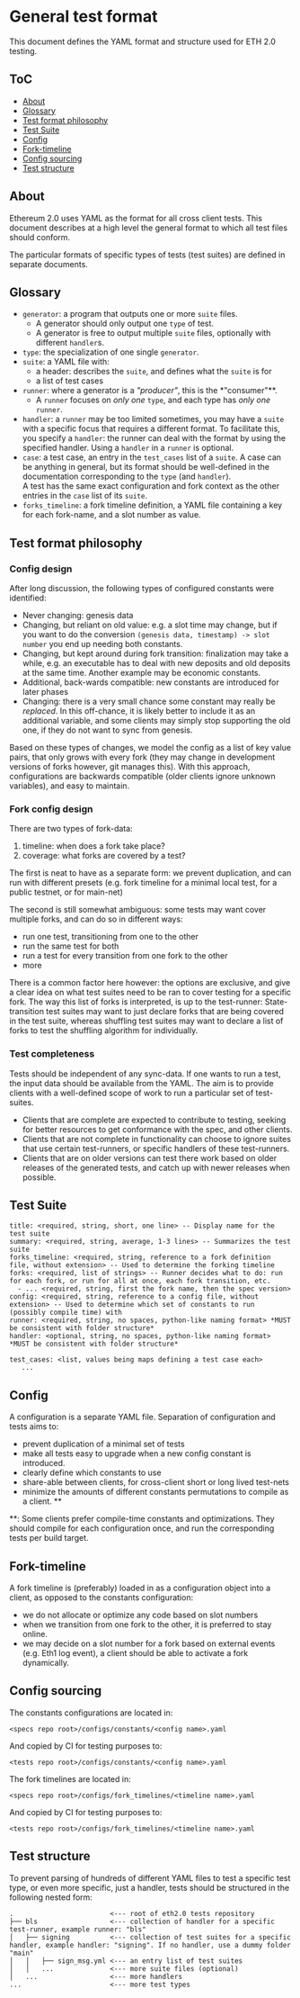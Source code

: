 # General test format

This document defines the YAML format and structure used for ETH 2.0 testing.

## ToC

* [About](#about)
* [Glossary](#glossary)
* [Test format philosophy](#test-format-philosophy)
* [Test Suite](#yaml-suite)
* [Config](#config)
* [Fork-timeline](#fork-timeline)
* [Config sourcing](#config-sourcing)
* [Test structure](#test-structure)

## About

Ethereum 2.0 uses YAML as the format for all cross client tests. This document describes at a high level the general format to which all test files should conform.

The particular formats of specific types of tests (test suites) are defined in separate documents.

## Glossary

- `generator`: a program that outputs one or more `suite` files.
  - A generator should only output one `type` of test.
  - A generator is free to output multiple `suite` files, optionally with different `handler`s.
- `type`: the specialization of one single `generator`.
- `suite`: a YAML file with:
  - a header: describes the `suite`, and defines what the `suite` is for
  - a list of test cases
- `runner`: where a generator is a *"producer"*, this is the *"consumer"**.
  - A `runner` focuses on *only one* `type`, and each type has *only one* `runner`.
- `handler`: a `runner` may be too limited sometimes, you may have a `suite` with a specific focus that requires a different format.
  To facilitate this, you specify a `handler`: the runner can deal with the format by using the specified handler.
  Using a `handler` in a `runner` is optional.
- `case`: a test case, an entry in the `test_cases` list of a `suite`. A case can be anything in general, 
  but its format should be well-defined in the documentation corresponding to the `type` (and `handler`).\
  A test has the same exact configuration and fork context as the other entries in the `case` list of its `suite`.
- `forks_timeline`: a fork timeline definition, a YAML file containing a key for each fork-name, and a slot number as value.

## Test format philosophy

### Config design

After long discussion, the following types of configured constants were identified:
- Never changing: genesis data
- Changing, but reliant on old value: e.g. a slot time may change, but if you want to do the conversion 
  `(genesis data, timestamp) -> slot number` you end up needing both constants.
- Changing, but kept around during fork transition: finalization may take a while,
  e.g. an executable has to deal with new deposits and old deposits at the same time. Another example may be economic constants.
- Additional, back-wards compatible: new constants are introduced for later phases
- Changing: there is a very small chance some constant may really be *replaced*. 
  In this off-chance, it is likely better to include it as an additional variable,
  and some clients may simply stop supporting the old one, if they do not want to sync from genesis.

Based on these types of changes, we model the config as a list of key value pairs,
 that only grows with every fork (they may change in development versions of forks however, git manages this).
With this approach, configurations are backwards compatible (older clients ignore unknown variables), and easy to maintain.

### Fork config design

There are two types of fork-data:
1) timeline: when does a fork take place?
2) coverage: what forks are covered by a test?

The first is neat to have as a separate form: we prevent duplication, and can run with different presets
 (e.g. fork timeline for a minimal local test, for a public testnet, or for main-net)

The second is still somewhat ambiguous: some tests may want cover multiple forks, and can do so in different ways:
- run one test, transitioning from one to the other
- run the same test for both
- run a test for every transition from one fork to the other
- more

There is a common factor here however: the options are exclusive, and give a clear idea on what test suites need to be ran to cover testing for a specific fork.
The way this list of forks is interpreted, is up to the test-runner:
State-transition test suites may want to just declare forks that are being covered in the test suite,
 whereas shuffling test suites may want to declare a list of forks to test the shuffling algorithm for individually. 

### Test completeness

Tests should be independent of any sync-data. If one wants to run a test, the input data should be available from the YAML.
The aim is to provide clients with a well-defined scope of work to run a particular set of test-suites.

- Clients that are complete are expected to contribute to testing, seeking for better resources to get conformance with the spec, and other clients.
- Clients that are not complete in functionality can choose to ignore suites that use certain test-runners, or specific handlers of these test-runners.
- Clients that are on older versions can test there work based on older releases of the generated tests, and catch up with newer releases when possible.

## Test Suite

```
title: <required, string, short, one line> -- Display name for the test suite
summary: <required, string, average, 1-3 lines> -- Summarizes the test suite
forks_timeline: <required, string, reference to a fork definition file, without extension> -- Used to determine the forking timeline
forks: <required, list of strings> -- Runner decides what to do: run for each fork, or run for all at once, each fork transition, etc.
  - ... <required, string, first the fork name, then the spec version>
config: <required, string, reference to a config file, without extension> -- Used to determine which set of constants to run (possibly compile time) with
runner: <required, string, no spaces, python-like naming format> *MUST be consistent with folder structure*
handler: <optional, string, no spaces, python-like naming format> *MUST be consistent with folder structure*

test_cases: <list, values being maps defining a test case each>
   ...

```

## Config

A configuration is a separate YAML file.
Separation of configuration and tests aims to:
- prevent duplication of a minimal set of tests
- make all tests easy to upgrade when a new config constant is introduced.
- clearly define which constants to use
- share-able between clients, for cross-client short or long lived test-nets
- minimize the amounts of different constants permutations to compile as a client. \**
 
\**: Some clients prefer compile-time constants and optimizations.
They should compile for each configuration once, and run the corresponding tests per build target.

## Fork-timeline

A fork timeline is (preferably) loaded in as a configuration object into a client, as opposed to the constants configuration:
 - we do not allocate or optimize any code based on slot numbers
 - when we transition from one fork to the other, it is preferred to stay online.
 - we may decide on a slot number for a fork based on external events (e.g. Eth1 log event),
    a client should be able to activate a fork dynamically.

## Config sourcing

The constants configurations are located in:

```
<specs repo root>/configs/constants/<config name>.yaml
```

And copied by CI for testing purposes to:

```
<tests repo root>/configs/constants/<config name>.yaml
```


The fork timelines are located in:

```
<specs repo root>/configs/fork_timelines/<timeline name>.yaml
```

And copied by CI for testing purposes to:

```
<tests repo root>/configs/fork_timelines/<timeline name>.yaml
```

## Test structure

To prevent parsing of hundreds of different YAML files to test a specific test type, 
 or even more specific, just a handler, tests should be structured in the following nested form: 

```
.                        <--- root of eth2.0 tests repository
├── bls                  <--- collection of handler for a specific test-runner, example runner: "bls"
│   ├── signing          <--- collection of test suites for a specific handler, example handler: "signing". If no handler, use a dummy folder "main"
│   │   ├── sign_msg.yml <--- an entry list of test suites
│   │   ...              <--- more suite files (optional)
│   ...                  <--- more handlers
...                      <--- more test types
```
